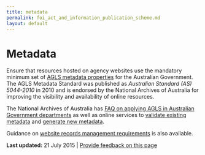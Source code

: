 ```yaml
---
title: metadata
permalink: foi_act_and_information_publication_scheme.md
layout: default
---
```

Metadata
========

Ensure that resources hosted on agency websites use the mandatory minimum set of [AGLS metadata properties](http://www.agls.gov.au/documents/obligation/) for the Australian Government. The AGLS Metadata Standard was published as *Australian Standard (AS) 5044-2010* in 2010 and is endorsed by the National Archives of Australia for improving the visibility and availability of online resources.

The National Archives of Australia has [FAQ on applying AGLS in Australian Government departments](http://www.naa.gov.au/records-management/agency/create-capture-describe/describe/agls-faq.aspx) as well as online services to [validate existing metadata](http://www.agls.gov.au/validator) and [generate new metadata](http://www.agls.gov.au/generator).

Guidance on [website records management requirements](foi_act_and_information_publication_scheme.md) is also available.

**Last updated:** 21 July 2015 | [Provide feedback on this page](../feedback%3Furl_from=foi_act_and_information_publication_scheme.md)

